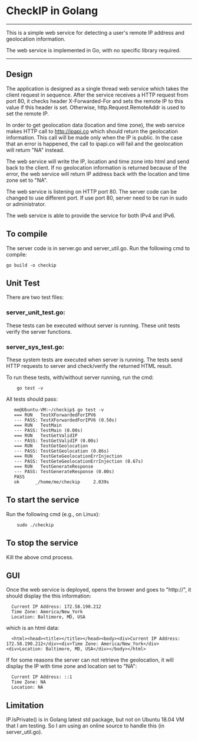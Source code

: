 # CheckIP in Golang

----

This is a simple web service for detecting a user's remote IP address and
geolocation information.

The web service is implemented in Go, with no specific library required. 

----

## Design

The application is designed as a single thread web service which takes the client request
in sequence. After the service receives a HTTP request from port 80, it checks header
X-Forwarded-For and sets the remote IP to this value if this header is set. Otherwise,
http.Request.RemoteAddr is used to set the remote IP.

In order to get geolocation data (location and time zone), the web service makes
HTTP call to http://ipapi.co which should return the geolocation information.  This call
will be made only when the IP is public. In the case that an error is happened, the
call to ipapi.co will fail and the geolocation will return "NA" instead.

The web service will write the IP, location and time zone into html and send back
to the client. If no geolocation information is returned because of the error, the web
service will return IP address back with the location and time zone set to "NA".

The web service is listening on HTTP port 80. The server code can be changed to use
different port. If use port 80, server need to be run in sudo or administrator.

The web service is able to provide the service for both IPv4 and IPv6.

## To compile

The server code is in server.go and server_util.go. Run the following cmd to compile:

    go build -o checkip


## Unit Test

There are two test files:

### server_unit_test.go:

These tests can be executed without server is running. These unit tests verify the
server functions.

### server_sys_test.go:

These system tests are executed when server is running. The tests send HTTP requests to
server and check/verify the returned HTML result.

To run these tests, with/without server running, run the cmd:

        go test -v

All tests should pass:

       me@Ubuntu-VM:~/checkip$ go test -v
       === RUN   TestXForwardedForIPV6
       --- PASS: TestXForwardedForIPV6 (0.50s)
       === RUN   TestMain
       --- PASS: TestMain (0.00s)
       === RUN   TestGetValidIP
       --- PASS: TestGetValidIP (0.00s)
       === RUN   TestGetGeolocation
       --- PASS: TestGetGeolocation (0.86s)
       === RUN   TestGeteGeolocationErrInjection
       --- PASS: TestGeteGeolocationErrInjection (0.67s)
       === RUN   TestGenerateResponse
       --- PASS: TestGenerateResponse (0.00s)
       PASS
       ok      _/home/me/checkip     2.039s


## To start the service

Run the following cmd (e.g., on Linux):

        sudo ./checkip

## To stop the service

Kill the above cmd process.

## GUI

Once the web service is deployed, opens the brower and goes to "http://<server>", it should
display the this information:

      Current IP Address: 172.58.190.212
      Time Zone: America/New_York
      Location: Baltimore, MD, USA

which is an html data:

      <html><head><title></title></head><body><div>Current IP Address: 172.58.190.212</div><div>Time Zone: America/New_York</div><div>Location: Baltimore, MD, USA</div></body></html>

If for some reasons the server can not retrieve the geolocation, it will display the IP with time zone and location set to "NA":
  
      Current IP Address: ::1
      Time Zone: NA
      Location: NA

## Limitation

IP.IsPrivate() is in Golang latest std package, but not on Ubuntu 18.04 VM that I am testing.
So I am using an online source to handle this (in server_util.go).

